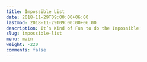 ```yaml
---
title: Impossible List
date: 2018-11-29T09:00:00+06:00
lastmod: 2018-11-29T09:00:00+06:00
description: It’s Kind of Fun to do the Impossible!
slug: impossible-list
menu: main
weight: -220
comments: false
---
```

